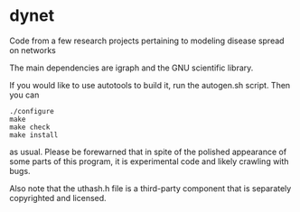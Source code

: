 # dynet
Code from a few research projects pertaining to modeling disease spread on networks

The main dependencies are igraph and the GNU scientific library.

If you would like to use autotools to build it, run the autogen.sh
script. Then you can

    ./configure
    make
    make check
    make install

as usual. Please be forewarned that in spite of the polished
appearance of some parts of this program, it is experimental code and
likely crawling with bugs.

Also note that the uthash.h file is a third-party component that is
separately copyrighted and licensed.


